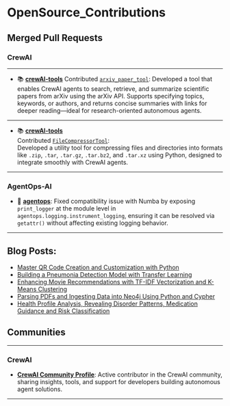 # OpenSource_Contributions

## Merged Pull Requests

### CrewAI

---

- 📚 [**crewAI-tools**](https://github.com/crewAIInc/crewAI-tools)
  Contributed [`arxiv_paper_tool`](https://github.com/crewAIInc/crewAI-tools/tree/main/crewai_tools/tools/arxiv_paper_tool):
  Developed a tool that enables CrewAI agents to search, retrieve, and summarize scientific papers from arXiv using the arXiv API. Supports specifying topics, keywords, or authors, and returns concise summaries with links for deeper reading—ideal for research-oriented autonomous agents.

---


- 📚 [**crewAI-tools**](https://github.com/crewAIInc/crewAI-tools)  
  Contributed [`FileCompressorTool`](https://github.com/crewAIInc/crewAI-tools/tree/main/crewai_tools/tools/files_compressor_tool):  
  Developed a utility tool for compressing files and directories into formats like `.zip`, `.tar`, `.tar.gz`, `.tar.bz2`, and `.tar.xz` using Python, designed to integrate smoothly with CrewAI agents.

---



### AgentOps-AI

- 🔧 [**agentops**](https://github.com/AgentOps-AI/agentops/pull/1150):
  Fixed compatibility issue with Numba by exposing `print_logger` at the module level in `agentops.logging.instrument_logging`, ensuring it can be resolved via `getattr()` without affecting existing logging behavior.

---
## Blog Posts:

<!-- BLOG-POST-LIST:START -->
- [Master QR Code Creation and Customization with Python](https://www.analyticsvidhya.com/blog/2024/11/mastering-qr-codes/)
- [Building a Pneumonia Detection Model with Transfer Learning](https://medium.com/@harikrishnank497/building-a-pneumonia-detection-model-with-transfer-learning-e59db9e33877)
- [Enhancing Movie Recommendations with TF-IDF Vectorization and K-Means Clustering](https://medium.com/@harikrishnank497/enhancing-movie-recommendations-with-tf-idf-vectorization-and-k-means-clustering-183f19a4e4f3)
- [Parsing PDFs and Ingesting Data into Neo4j Using Python and Cypher](https://medium.com/@harikrishnank497/parsing-pdfs-and-ingesting-data-into-neo4j-using-python-4e0103144903)
- [Health Profile Analysis, Revealing Disorder Patterns, Medication Guidance and Risk Classification](https://www.kaggle.com/code/harikrishnank369/health-profile-analysis-clustering-classification)

<!-- BLOG-POST-LIST:END -->

## Communities

---

### CrewAI

* [**CrewAI Community Profile**](https://community.crewai.com/u/harikrishnan_k/activity):
  Active contributor in the CrewAI community, sharing insights, tools, and support for developers building autonomous agent solutions.

---
